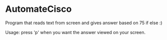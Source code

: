 # AutomateCisco
Program that reads text from screen and gives answer based on 75 if else :)

Usage: press 'p' when you want the answer viewed on your screen.
